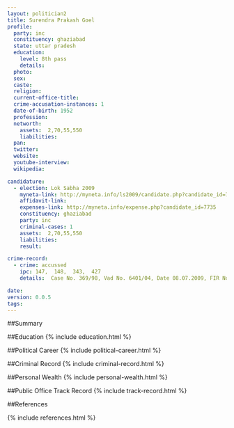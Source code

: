 ```yaml
---
layout: politician2
title: Surendra Prakash Goel
profile: 
  party: inc
  constituency: ghaziabad
  state: uttar pradesh
  education: 
    level: 8th pass
    details: 
  photo: 
  sex: 
  caste: 
  religion: 
  current-office-title: 
  crime-accusation-instances: 1
  date-of-birth: 1952
  profession: 
  networth: 
    assets:  2,70,55,550
    liabilities: 
  pan: 
  twitter: 
  website: 
  youtube-interview: 
  wikipedia: 

candidature: 
  - election: Lok Sabha 2009
    myneta-link: http://myneta.info/ls2009/candidate.php?candidate_id=7735
    affidavit-link: 
    expenses-link: http://myneta.info/expense.php?candidate_id=7735
    constituency: ghaziabad 
    party: inc
    criminal-cases: 1
    assets:  2,70,55,550
    liabilities: 
    result:  

crime-record: 
  - crime: accussed
    ipc: 147,  148,  343,  427
    details:  Case No. 369/98, Vad No. 6401/04, Date 08.07.2009, FIR No. 369/98  

date: 
version: 0.0.5
tags: 
---
```

##Summary


##Education
{% include education.html %}


##Political Career
{% include political-career.html %}


##Criminal Record
{% include criminal-record.html %}


##Personal Wealth
{% include personal-wealth.html %}


##Public Office Track Record
{% include track-record.html %}


##References


{% include references.html %}